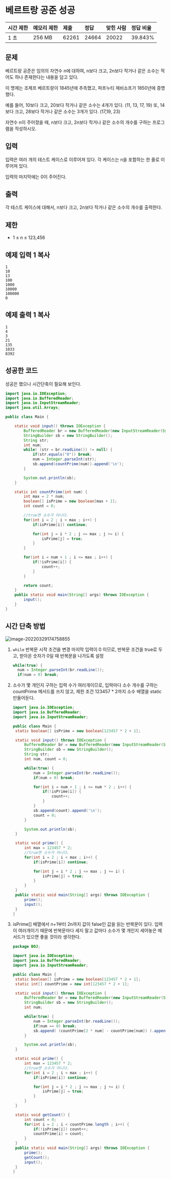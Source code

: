 # 베르트랑 공준 성공

| 시간 제한 | 메모리 제한 | 제출  | 정답  | 맞힌 사람 | 정답 비율 |
| :-------- | :---------- | :---- | :---- | :-------- | :-------- |
| 1 초      | 256 MB      | 62261 | 24664 | 20022     | 39.843%   |

## 문제

베르트랑 공준은 임의의 자연수 n에 대하여, n보다 크고, 2n보다 작거나 같은 소수는 적어도 하나 존재한다는 내용을 담고 있다.

이 명제는 조제프 베르트랑이 1845년에 추측했고, 파프누티 체비쇼프가 1850년에 증명했다.

예를 들어, 10보다 크고, 20보다 작거나 같은 소수는 4개가 있다. (11, 13, 17, 19) 또, 14보다 크고, 28보다 작거나 같은 소수는 3개가 있다. (17,19, 23)

자연수 n이 주어졌을 때, n보다 크고, 2n보다 작거나 같은 소수의 개수를 구하는 프로그램을 작성하시오. 

## 입력

입력은 여러 개의 테스트 케이스로 이루어져 있다. 각 케이스는 n을 포함하는 한 줄로 이루어져 있다.

입력의 마지막에는 0이 주어진다.

## 출력

각 테스트 케이스에 대해서, n보다 크고, 2n보다 작거나 같은 소수의 개수를 출력한다.

## 제한

- 1 ≤ n ≤ 123,456

## 예제 입력 1 복사

```
1
10
13
100
1000
10000
100000
0
```

## 예제 출력 1 복사

```
1
4
3
21
135
1033
8392
```



## 성공한 코드

성공은 했으나 시간단축이 필요해 보인다.

~~~java
import java.io.IOException;
import java.io.BufferedReader;
import java.io.InputStreamReader;
import java.util.Arrays;

public class Main {

	static void input() throws IOException {
		BufferedReader br = new BufferedReader(new InputStreamReader(System.in));
		StringBuilder sb = new StringBuilder();
		String str;
		int num;
		while( (str = br.readLine()) != null) {
			if(str.equals("0")) break;
			num = Integer.parseInt(str);
			sb.append(countPrime(num)).append('\n');
		}

		System.out.println(sb);
	}

	static int countPrime(int num) {
		int max = 2 * num;
		boolean[] isPrime = new boolean[max + 1];
		int count = 0;

		//true면 소수가 아니다.
		for(int i = 2 ; i < max ; i++) {
			if(isPrime[i]) continue;

			for(int j = i * 2 ; j <= max ; j += i) {
				isPrime[j] = true;
			}
		}

		for(int i = num + 1 ; i <= max ; i++) {
			if(!isPrime[i]) {
				count++;
			}
		}

		return count;
	}
	public static void main(String[] args) throws IOException {
		input();
	}
}
~~~



## 시간 단축 방법

![image-20220329174758855](../../../TIL/md-images/image-20220329174758855.png)

1. `while` 반복문 시작 조건을 변경
   마지막 입력이 0 이므로, 반복문 조건을 true로 두고, 받아온 숫자가 0일 때 반복문을 나가도록 설정

   ~~~java
   while(true) {
     num = Integer.parseInt(br.readLine());
     if(num = 0) break;
   ~~~

2. 소수가 몇 개인지 구하는 입력 수가 여러개이므로, 입력마다 소수 개수를 구하는 countPrime 메서드를 쓰지 않고,
   제한 조건 123457 * 2까지 소수 배열을 static 만들어둔다.

   ~~~java
   import java.io.IOException;
   import java.io.BufferedReader;
   import java.io.InputStreamReader;
   
   public class Main {
   	static boolean[] isPrime = new boolean[123457 * 2 + 1];
   
   	static void input() throws IOException {
   		BufferedReader br = new BufferedReader(new InputStreamReader(System.in));
   		StringBuilder sb = new StringBuilder();
   		String str;
   		int num, count = 0;
   
   		while(true) {
   			num = Integer.parseInt(br.readLine());
   			if(num = 0) break;
   
   			for(int i = num + 1 ; i <= num * 2 ; i++) {
   				if(!isPrime[i]) {
   					count++;
   				}
   			}
   			sb.append(count).append('\n');
   			count = 0;
   		}
   
   		System.out.println(sb);
   	}
   
   	static void prime() {
   		int max = 123457 * 2;
   		//true면 소수가 아니다.
   		for(int i = 2 ; i < max ; i++) {
   			if(isPrime[i]) continue;
   
   			for(int j = i * 2 ; j <= max ; j += i) {
   				isPrime[j] = true;
   			}
   		}
   	}
   	public static void main(String[] args) throws IOException {
   		prime();
   		input();
   	}
   }
   ~~~

3. isPrime[] 배열에서 n+1부터 2n까지 값이 false인 값을 읽는 반복문이 있다.
   입력이 여러개이기 때문에 반복문마다 세지 말고 값마다 소수가 몇 개인지 세어놓은 메서드가 있으면 좋을 것이라 생각한다.

   ~~~java
   package BOJ;
   
   import java.io.IOException;
   import java.io.BufferedReader;
   import java.io.InputStreamReader;
   
   public class Main {
   	static boolean[] isPrime = new boolean[123457 * 2 + 1];
   	static int[] countPrime = new int[123457 * 2 + 1];
   
   	static void input() throws IOException {
   		BufferedReader br = new BufferedReader(new InputStreamReader(System.in));
   		StringBuilder sb = new StringBuilder();
   		int num;
   
   		while(true) {
   			num = Integer.parseInt(br.readLine());
   			if(num == 0) break;
   			sb.append( (countPrime[2 * num] - countPrime[num]) ).append('\n');
   		}
   
   		System.out.println(sb);
   	}
   
   	static void prime() {
   		int max = 123457 * 2;
   		//true면 소수가 아니다.
   		for(int i = 2 ; i < max ; i++) {
   			if(isPrime[i]) continue;
   
   			for(int j = i * 2 ; j <= max ; j += i) {
   				isPrime[j] = true;
   			}
   		}
   	}
   
   	static void getCount() {
   		int count = 0;
   		for(int i = 2 ; i < countPrime.length ; i++) {
   			if(!isPrime[i]) count++;
   			countPrime[i] = count;
   		}
   	}
   	public static void main(String[] args) throws IOException {
   		prime();
   		getCount();
   		input();
   	}
   }
   ~~~

   

